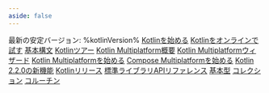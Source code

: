 ```yaml
---
aside: false
---
```

<topic
	xmlns:xsi="http://www.w3.org/2001/XMLSchema-instance"
	xsi:noNamespaceSchemaLocation="https://resources.jetbrains.com/writerside/1.0/topic.v2.xsd"
	title="Kotlinのドキュメント" id="home">
    <section-starting-page>
        <title>Kotlinのドキュメント</title>
        <description>
            最新の安定バージョン: %kotlinVersion%
        </description>
        <spotlight>
            <a href="getting-started.md" summary="IDE (IntelliJ IDEAまたはAndroid Studio) で、選択したプラットフォーム向けに初めてのKotlinプロジェクトを作成します" type="start">Kotlinを始める</a>
            <a href="https://play.kotlinlang.org/" summary="ブラウザ上でKotlinコードを記述、編集、実行、共有します" type="install">Kotlinをオンラインで試す</a>
        </spotlight>
        <primary>
            <title>最初のステップ</title>
            <a href="basic-syntax.md" summary="Kotlinの構文（キーワード、演算子、プログラム構造）の簡単な紹介">基本構文</a>
            <a href="kotlin-tour-welcome.md" summary="Kotlinプログラミング言語の基礎を巡るツアーです">Kotlinツアー</a>
        </primary>
        <secondary>
            <title>Kotlin Multiplatform</title>
            <a href="https://www.jetbrains.com/help/kotlin-multiplatform-dev/get-started.html" summary="アプリケーション間でコードを共有するためのKotlin Multiplatformテクノロジーを探求します">Kotlin Multiplatform概要</a>
            <a href="https://kmp.jetbrains.com/" summary="マルチプラットフォームプロジェクトテンプレートを素早く作成してダウンロードします">Kotlin Multiplatformウィザード</a>
            <a href="https://www.jetbrains.com/help/kotlin-multiplatform-dev/multiplatform-create-first-app.html" summary="AndroidとiOSの両方で動作するモバイルアプリを作成します">Kotlin Multiplatformを始める</a>
            <a href="https://www.jetbrains.com/help/kotlin-multiplatform-dev/compose-multiplatform-create-first-app.html" summary="Compose Multiplatformを使用して、モバイル、デスクトップ、ウェブ全体で一つのユーザーインターフェースを実装します">Compose Multiplatformを始める</a>
        </secondary>
        <misc>
            <cards narrow="false">
                <title>注目のトピック</title>
                <a href="whatsnew22.md" summary="新しい実験的および安定版機能、パフォーマンスの改善、バグ修正">Kotlin 2.2.0の新機能</a>
                <a href="releases.md" summary="最新のKotlinリリースと、それらへの更新方法">Kotlinリリース</a>
                <a href="https://kotlinlang.org/api/latest/jvm/stdlib/" summary="Kotlinでの日常業務に不可欠な要素：IO、ファイル、スレッド、コレクションなど">標準ライブラリAPIリファレンス</a>
                <a href="basic-types.md" summary="Kotlinの型システム：数値、文字列、配列、その他の組み込み型">基本型</a>
                <a href="collections-overview.md" summary="コレクション：リスト、セット、マップ">コレクション</a>
                <a href="coroutines-overview.md" summary="並行処理：コルーチン、フロー、チャネル">コルーチン</a>
            </cards>
        </misc>
    </section-starting-page>
</topic>
